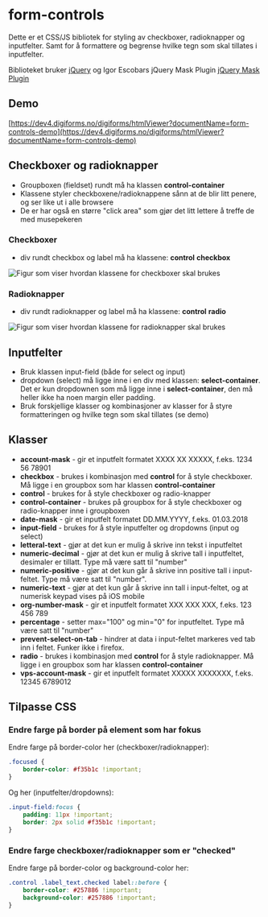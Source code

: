 # form-controls

Dette er et CSS/JS bibliotek for styling av checkboxer, radioknapper og inputfelter.
Samt for å formattere og begrense hvilke tegn som skal tillates i inputfelter.

Biblioteket bruker [jQuery](https://jquery.com/) og Igor Escobars jQuery Mask Plugin [jQuery Mask Plugin](https://igorescobar.github.io/jQuery-Mask-Plugin/)

## Demo
[https://dev4.digiforms.no/digiforms/htmlViewer?documentName=form-controls-demo](https://dev4.digiforms.no/digiforms/htmlViewer?documentName=form-controls-demo)

## Checkboxer og radioknapper
* Groupboxen (fieldset) rundt må ha klassen **control-container**
* Klassene styler checkboxene/radioknappene sånn at de blir litt penere, og ser like ut i alle browsere
* De er har også en større "click area" som gjør det litt lettere å treffe de med musepekeren

### Checkboxer
* div rundt checkbox og label må ha klassene: **control** **checkbox**

![Figur som viser hvordan klassene for checkboxer skal brukes](https://rawgit.com/MetafocusAS/form-controls/master/images/drawing-checkboxer.svg)

### Radioknapper
* div rundt radioknapper og label må ha klassene: **control** **radio**

![Figur som viser hvordan klassene for radioknapper skal brukes](https://rawgit.com/MetafocusAS/form-controls/master/images/drawing-radios.svg)

## Inputfelter
* Bruk klassen input-field (både for select og input)
* dropdown (select) må ligge inne i en div med klassen: **select-container**. Det er kun dropdownen som må ligge inne i **select-container**, den må heller ikke ha noen margin eller padding.
* Bruk forskjellige klasser og kombinasjoner av klasser for å styre formatteringen og hvilke tegn som skal tillates (se demo)

## Klasser
* **account-mask** - gir et inputfelt formatet XXXX XX XXXXX, f.eks. 1234 56 78901
* **checkbox** - brukes i kombinasjon med **control** for å style checkboxer. Må ligge i en groupbox som har klassen **control-container**
* **control** - brukes for å style checkboxer og radio-knapper
* **control-container** - brukes på groupbox for å style checkboxer og radio-knapper inne i groupboxen
* **date-mask** - gir et inputfelt formatet DD.MM.YYYY, f.eks. 01.03.2018
* **input-field** - brukes for å style inputfelter og dropdowns (input og select)
* **letteral-text** - gjør at det kun er mulig å skrive inn tekst i inputfeltet
* **numeric-decimal** - gjør at det kun er mulig å skrive tall i inputfeltet, desimaler er tillatt. Type må være satt til "number"
* **numeric-positive** - gjør at det kun går å skrive inn positive tall i input-feltet. Type må være satt til "number".
* **numeric-text** - gjør at det kun går å skrive inn tall i input-feltet, og at numerisk keypad vises på iOS mobile
* **org-number-mask** - gir et inputfelt formatet XXX XXX XXX, f.eks. 123 456 789
* **percentage** - setter max="100" og min="0" for inputfeltet. Type må være satt til "number"
* **prevent-select-on-tab** - hindrer at data i input-feltet markeres ved tab inn i feltet. Funker ikke i firefox.
* **radio** - brukes i kombinasjon med **control** for å style radioknapper. Må ligge i en groupbox som har klassen **control-container**
* **vps-account-mask** - gir et inputfelt formatet XXXXX XXXXXXX, f.eks. 12345 6789012

## Tilpasse CSS
### Endre farge på border på element som har fokus
Endre farge på border-color her (checkboxer/radioknapper):
```css
.focused {
	border-color: #f35b1c !important;
}
```

Og her (inputfelter/dropdowns):
```css
.input-field:focus {
	padding: 11px !important;
	border: 2px solid #f35b1c !important;
}
```

### Endre farge checkboxer/radioknapper som er "checked"
Endre farge på border-color og background-color her:
```css
.control .label_text.checked label::before {
	border-color: #257886 !important;
	background-color: #257886 !important;
}
```
